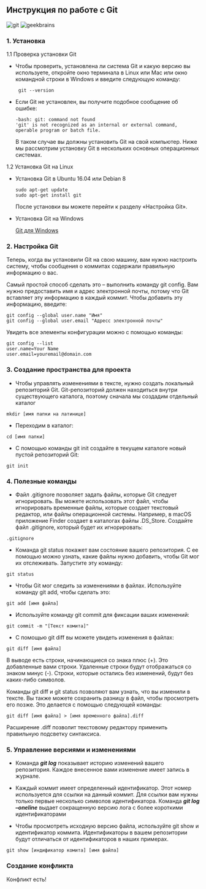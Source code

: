 ## Инструкция по работе с Git
![git](https://i.pinimg.com/originals/17/37/0c/17370cc74173f9d72e8aa972fe3bef2e.png)
![geekbrains](https://epicris.ru/wp-content/uploads/2020/11/promokod-geekbrains.jpg)
### 1. **Установка**
    
1.1 Проверка установки Git
   
* Чтобы проверить, установлена ли система Git и какую версию вы используете, откройте окно терминала в Linux или Mac или окно командной строки в Windows и введите следующую команду:
        
  ```
   git --version 
   ```
         
* Если Git не установлен, вы получите подобное сообщение об ошибке:
   
   ```
   -bash: git: command not found
   'git' is not recognized as an internal or external command, operable program or batch file.
   ```
   В таком случае вы должны установить Git на свой компьютер. Ниже мы рассмотрим установку Git в нескольких основных операционных системах.
   
1.2 Установка Git на Linux
            
* Установка Git в Ubuntu 16.04 или Debian 8
  ```
  sudo apt-get update
  sudo apt-get install git
  ```
  После установки вы можете перейти к разделу «Настройка Git».
* Установка Git на Windows
     
  [Git для Windows](http://git-scm.com/download/win)

### 2. Настройка Git

Теперь, когда вы установили Git на свою машину, вам нужно настроить систему, чтобы сообщения о коммитах содержали правильную информацию о вас.

Самый простой способ сделать это – выполнить команду git config. Вам нужно предоставить имя и адрес электронной почты, потому что Git вставляет эту информацию в каждый коммит. Чтобы добавить эту информацию, введите:

```
git config --global user.name "Имя"
git config --global user.email "Адресс электронной почты"
```

Увидеть все элементы конфигурации можно с помощью команды:

```
git config --list
user.name=Your Name
user.email=youremail@domain.com
```

### 3. Создание пространства для проекта
* Чтобы управлять изменениями в тексте, нужно создать локальный репозиторий Git. Git-репозиторий должен находиться внутри существующего каталога, поэтому сначала мы создадим отдельный каталог

```
mkdir [имя папки на латинице]
```

* Переходим в каталог:
```
cd [имя папки]
```

* С помощью команды git init создайте в текущем каталоге новый пустой репозиторий Git:
```
git init
```
### 4. Полезные команды
* Файл .gitignore позволяет задать файлы, которые Git следует игнорировать. Вы можете использовать этот файл, чтобы игнорировать временные файлы, которые создает текстовый редактор, или файлы операционной системы. Например, в macOS приложение Finder создает в каталогах файлы .DS_Store. Создайте файл .gitignore, который будет их игнорировать:
```
.gitignore
```
* Команда git status покажет вам состояние вашего репозитория. С ее помощью можно узнать, какие файлы нужно добавить, чтобы Git мог их отслеживать. Запустите эту команду:
```
git status
```
* Чтобы Git мог следить за изменениями в файлах. Используйте команду git add, чтобы сделать это:
```
git add [имя файла]
```
* Используйте команду git commit для фиксации ваших изменений:
```
git commit -m "[Текст комита]"
```

* С помощью git diff вы можете увидеть изменения в файлах:
```
git diff [имя файла]
```

В выводе есть строки, начинающиеся со знака плюс (+). Это добавленные вами строки. Удаленные строки будут отображаться со знаком минус (-). Строки, которые остались без изменений, будут без каких-либо символов.

Команды git diff и git status позволяют вам узнать, что вы изменили в тексте. Вы также можете сохранить разницу в файл, чтобы просмотреть его позже. Это делается с помощью следующей команды:

```
git diff [имя файла] > [имя временного файла].diff
```
Расширение .diff позволит текстовому редактору применить правильную подсветку синтаксиса.

### 5. Управление версиями и изменениями
* Команда ***git log*** показывает историю изменений вашего репозитория. Каждое внесенное вами изменение имеет запись в журнале.

* Каждый коммит имеет определенный идентификатор. Этот номер используется для ссылки на данный коммит. Для ссылки вам нужны только первые несколько символов идентификатора. Команда ***git log –oneline*** выдает сокращенную версию лога с более короткими идентификаторами

* Чтобы просмотреть исходную версию файла, используйте git show и идентификатор коммита. Идентификаторы в вашем репозитории будут отличаться от идентификаторов в наших примерах.
```
git show [индификатор комита] [имя файла]
```
### Создание конфликта

Конфликт есть!